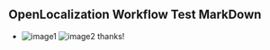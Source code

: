 ## OpenLocalization Workflow Test MarkDown
* ![image1](.\0d4fd856-3437-4bb3-90a4-34472eda515d.PNG)   ![image2](.\49917714-b6ba-438f-945d-89aa4de24eac.png) 
thanks!